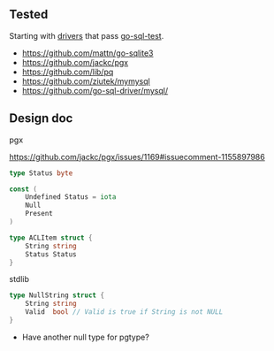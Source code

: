 ## Tested

Starting with [drivers](https://zchee.github.io/golang-wiki/SQLDrivers/) that
pass [go-sql-test](https://github.com/bradfitz/go-sql-test).

* https://github.com/mattn/go-sqlite3
* https://github.com/jackc/pgx
* https://github.com/lib/pq
* https://github.com/ziutek/mymysql
* https://github.com/go-sql-driver/mysql/

## Design doc

pgx

https://github.com/jackc/pgx/issues/1169#issuecomment-1155897986

```go
type Status byte

const (
	Undefined Status = iota
	Null
	Present
)

type ACLItem struct {
	String string
	Status Status
}
```

stdlib

```go
type NullString struct {
    String string
    Valid  bool // Valid is true if String is not NULL
}
```


* Have another null type for pgtype?

